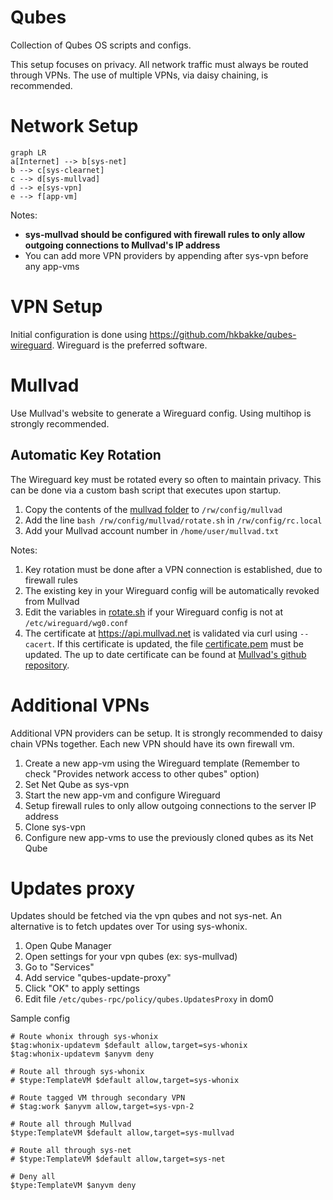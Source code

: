 # Qubes
Collection of Qubes OS scripts and configs. 

This setup focuses on privacy. All network traffic must always be routed through VPNs. The use of multiple VPNs, via daisy chaining, is recommended.

# Network Setup
```mermaid
graph LR
a[Internet] --> b[sys-net]
b --> c[sys-clearnet]
c --> d[sys-mullvad]
d --> e[sys-vpn]
e --> f[app-vm]
```

Notes:
- **sys-mullvad should be configured with firewall rules to only allow outgoing connections to Mullvad's IP address**
- You can add more VPN providers by appending after sys-vpn before any app-vms


# VPN Setup
Initial configuration is done using https://github.com/hkbakke/qubes-wireguard. Wireguard is the preferred software. 


# Mullvad
Use Mullvad's website to generate a Wireguard config. Using multihop is strongly recommended.

## Automatic Key Rotation

The Wireguard key must be rotated every so often to maintain privacy. This can be done via a custom bash script that executes upon startup.

1. Copy the contents of the [mullvad folder](./mullvad) to `/rw/config/mullvad`
2. Add the line `bash /rw/config/mullvad/rotate.sh` in `/rw/config/rc.local`
3. Add your Mullvad account number in `/home/user/mullvad.txt`

Notes:
1. Key rotation must be done after a VPN connection is established, due to firewall rules
2. The existing key in your Wireguard config will be automatically revoked from Mullvad 
3. Edit the variables in [rotate.sh](./mullvad/rotate.sh) if your Wireguard config is not at `/etc/wireguard/wg0.conf`
4. The certificate at https://api.mullvad.net is validated via curl using `--cacert`. If this certificate is updated, the file [certificate.pem](./mullvad/certificate.pem) must be updated. The up to date certificate can be found at [Mullvad's github repository](https://github.com/mullvad/mullvadvpn-app/blob/master/mullvad-api/le_root_cert.pem).

# Additional VPNs
Additional VPN providers can be setup. It is strongly recommended to daisy chain VPNs together. Each new VPN should have its own firewall vm. 

1. Create a new app-vm using the Wireguard template (Remember to check "Provides network access to other qubes" option)
2. Set Net Qube as sys-vpn
3. Start the new app-vm and configure Wireguard
4. Setup firewall rules to only allow outgoing connections to the server IP address
5. Clone sys-vpn
6. Configure new app-vms to use the previously cloned qubes as its Net Qube

# Updates proxy
Updates should be fetched via the vpn qubes and not sys-net. An alternative is to fetch updates over Tor using sys-whonix.

1. Open Qube Manager
2. Open settings for your vpn qubes (ex: sys-mullvad)
3. Go to "Services"
4. Add service "qubes-update-proxy"
5. Click "OK" to apply settings
6. Edit file `/etc/qubes-rpc/policy/qubes.UpdatesProxy` in dom0

Sample config
```
# Route whonix through sys-whonix
$tag:whonix-updatevm $default allow,target=sys-whonix
$tag:whonix-updatevm $anyvm deny

# Route all through sys-whonix
# $type:TemplateVM $default allow,target=sys-whonix

# Route tagged VM through secondary VPN
# $tag:work $anyvm allow,target=sys-vpn-2

# Route all through Mullvad
$type:TemplateVM $default allow,target=sys-mullvad

# Route all through sys-net
# $type:TemplateVM $default allow,target=sys-net

# Deny all
$type:TemplateVM $anyvm deny
```
